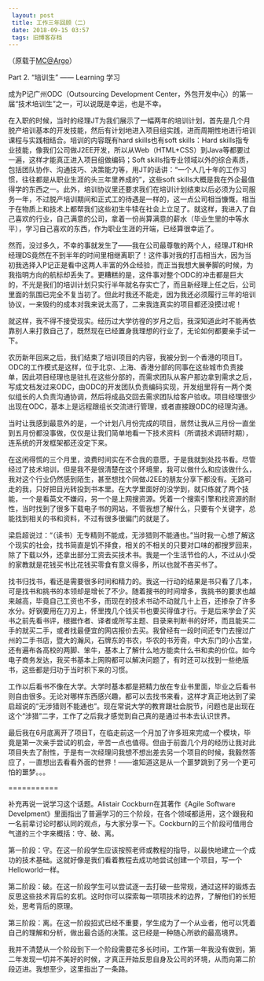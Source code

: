 ```yaml
---
 layout: post
 title: 工作三年回顾（二）
 date: 2018-09-15 03:57
 tags: 旧博客存档
---
```

（原载于[MC@Argo](http://argo.sysu.edu.cn/bbscon?board=MC&file=M.1252578018.A)）

Part 2. “培训生” —— Learning  学习

成为P记广州ODC（Outsourcing Development Center，外包开发中心）的第一届“技术培训生”之一，可以说既是幸运，也是不幸。

在入职的时候，当时的经理JT为我们展示了一幅两年的培训计划，首先是几个月脱产培训基本的开发技能，然后有计划地进入项目组实践，进而周期性地进行培训课程与实践相结合。培训的内容既有hard
skills也有soft skills：Hard
skills指专业技能，像我们公司做J2EE开发，所以从Web（HTML+CSS）到Java等都要过一遍，这样才能真正进入项目组做编码；Soft
skills指专业领域以外的综合素质，包括团队协作、沟通技巧、决策能力等，用JT的话讲：“一个人几十年的工作习惯，往往都是从职业生涯的头三年里养成的”，这些soft
skills大概是我在外企最值得学的东西之一。此外，培训协议里还要求我们在培训计划结束以后必须为公司服务一年，不过脱产培训期间和正式工的待遇是一样的，这一点公司相当慷慨，相当于在物质上和技术上都帮我们这些初生牛犊在社会上立足了。就这样，我进入了自己喜欢的行业，自己满意的公司，拿着一份尚算满意的薪水（毕业生里的中等水平），学习自己喜欢的东西，作为职业生涯的开端，已经算很幸运了。

然而，没过多久，不幸的事就发生了——我在公司最尊敬的两个人，经理JT和HR经理DS竟然在不到半年的时间里相继离职了！这件事对我的打击相当大，因为当初我选择入P记正是看中这两人丰富的外企经验，而正当我想大展拳脚的时候，为我指明方向的航标却丢失了。更糟糕的是，这件事对整个ODC的冲击都是巨大的，不光是我们的培训计划只实行半年就名存实亡了，而且新经理上任之后，公司里面的氛围已完全不复当初了。但此时我还不能走，因为我还必须履行三年的培训协议，一来毁约的成本对我来说太高了，二来我连真实的项目都还没摸过呢！

就这样，我不得不接受现实。经历过大学彷徨的岁月之后，我深知道此时不能再依靠别人来打救自己了，既然现在已经置身我理想的行业了，无论如何都要亲手试一下。

农历新年回来之后，我们结束了培训项目的内容，我被分到一个香港的项目T。ODC的工作模式是这样，位于北京、上海、香港分部的同事在这些城市负责接单，因此项目经理也是驻扎在这些分部的，而需求团队从客户那边拿到需求之后，写成文档发过来ODC，由ODC的开发团队负责编码实现，开发组里将有一两个类似组长的人负责沟通协调，然后将成品交回去需求团队给客户验收。项目经理很少出现在ODC，基本上是远程跟组长交流进行管理，或者直接跟ODC的经理沟通。

当时让我感到最意外的是，一个计划八月份完成的项目，居然让我从三月份一直坐到五月份都没事做，仅仅是让我们简单地看一下技术资料（所谓技术调研时期），连系统的开发框架都还没定下来。

在这闲得慌的三个月里，浪费时间实在不合我的意愿，于是我就到处找书看。尽管经过了技术培训，但是我不是很清楚在这个环境里，我可以做什么和应该做什么，我对这个行业仍然感到陌生，甚至想找个同做J2EE的朋友分享下都没有。无路可走的我，只好把目光转投到书本里。在大学里面好的没学到，就只练就了两个技能，一个是看英文不嫌闷，另一个是上网搜资源。凭着一个搜索引擎和找资源的耐性，当时找到了很多下载电子书的网站，不管我想了解什么，只要有个关键字，总能找到相关的书和资料，不过有很多很偏门的就是了。

梁启超说过：“（读书）无专精则不能成，无涉猎则不能通也。”当时我一心想了解这个现实的社会，找书简直是饥不择食，相关的不相关的只要对口味的都搜罗回来，除了下载以外，还拿出部分工资去买技术书。我是一个生活节俭的人，不过从小受的家教就是花钱买书比花钱买零食有意义得多，所以也就不吝买书了。

找书归找书，看还是需要很多时间和精力的。我这一行动的结果是书只看了几本，可是找书和挑书的本领却是增长了不少。随着搜书的时间增多，我挑书的要求也越来越高，毕竟自己工资也不多，而现在的技术书动不动就几十上百，还掺杂了许多水分。好钢要用在刀刃上，怀里拽几个钱买书也要买得值才行。于是后来学会了买书之前先看书评，根据作者、译者或所写主题、目录来判断书的好坏，而且能买二手的就买二手，或者找最便宜的网店报价去买。我曾经有一段时间还专门去搜过广州的二手书店，暨大的瀚风，石牌东的书农，华农的书芳斋，中大东门的小古堂，还有遍布各高校的两脚、笨牛，基本上了解什么地方能卖什么书和卖的价位。如今电子商务发达，我买书基本上网购都可以解决问题了，有时还可以找到一些绝版书，这些都是归功于当时积下来的习惯。

工作以后看书不像在大学。大学时基本都是把精力放在专业书里面，毕业之后看书则自由很多。无论对哪样东西感兴趣，都可以去找书来看，这样才真正地达到了梁启超说的“无涉猎则不能通也”。现在常说大学的教育跟社会脱节，问题也是出现在这个“涉猎”二字，工作了之后我才感觉到自己真的是通过书本去认识世界。

最后我在6月底离开了项目T，在临走前这一个月加了许多班来完成一个模块，毕竟是第一次亲手尝试的机会，辛苦一点也值得。但由于前面几个月的经历让我对此项目失去了耐性，于是有一次经理问我想不想出差去另一个项目的时候，我毅然答应了，一直想出去看看外面的世界！——谁知道这是从一个噩梦跳到了另一个更可怕的噩梦。。。

===========

补充再说一说学习这个话题。Alistair Cockburn在其著作《Agile Software
Develpment》里面指出了普遍学习的三个阶段，在各个领域都适用，这个跟我和一名前辈讨论时都认同的观点，与大家分享一下。Cockburn的三个阶段可借用合气道的三个字来概括：守、破、离。

第一阶段：守。在这一阶段学生应该按照老师或教程的指导，以最快地建立一个成功的技术基础。这就好像是我们看着教程去成功地尝试创建一个项目，写一个Helloworld一样。

第二阶段：破。在这一阶段学生可以尝试逐一去打破一些常规，通过这样的锻炼去反思这些技术背后的玄机。这时你可以探索每一项项技术的边界，了解他们的长短处，思考背后的原理。

第三阶段：离。在这一阶段招式已经不重要，学生成为了一个从业者，他可以凭着自己的理解和分析，做出最合适的决策。这已经是一种随心所欲的最高境界。

我并不清楚从一个阶段到下一个阶段需要花多长时间，工作第一年我没有做到，第二年发现一切并不美好的时候，才真正开始反思自身及公司的环境，从而向第二阶段迈进。我想至少，这里指出了一条路。

